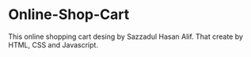 # Online-Shop-Cart
This online shopping cart desing by Sazzadul Hasan Alif. That create by HTML, CSS and Javascript.
